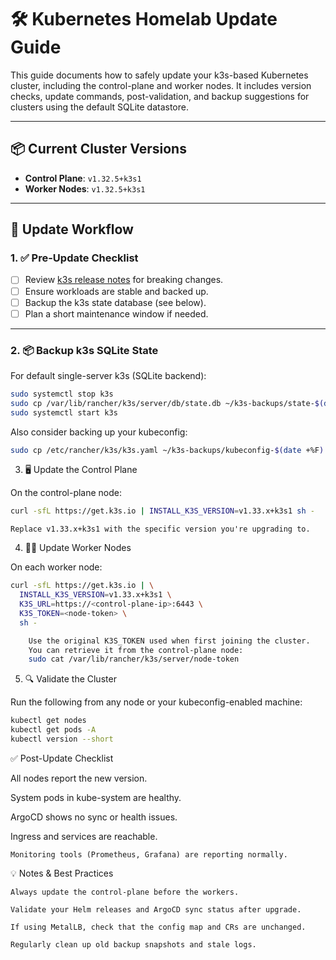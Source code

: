 # 🛠️ Kubernetes Homelab Update Guide

This guide documents how to safely update your k3s-based Kubernetes cluster, including the control-plane and worker nodes. It includes version checks, update commands, post-validation, and backup suggestions for clusters using the default SQLite datastore.

---

## 📦 Current Cluster Versions

- **Control Plane**: `v1.32.5+k3s1`
- **Worker Nodes**: `v1.32.5+k3s1`

---

## 🔄 Update Workflow

### 1. ✅ Pre-Update Checklist

- [ ] Review [k3s release notes](https://github.com/k3s-io/k3s/releases) for breaking changes.
- [ ] Ensure workloads are stable and backed up.
- [ ] Backup the k3s state database (see below).
- [ ] Plan a short maintenance window if needed.

---

### 2. 📦 Backup k3s SQLite State

For default single-server k3s (SQLite backend):

```bash
sudo systemctl stop k3s
sudo cp /var/lib/rancher/k3s/server/db/state.db ~/k3s-backups/state-$(date +%F).db
sudo systemctl start k3s
```

Also consider backing up your kubeconfig:
```bash
sudo cp /etc/rancher/k3s/k3s.yaml ~/k3s-backups/kubeconfig-$(date +%F).yaml
```
3. 🖥 Update the Control Plane

On the control-plane node:
```bash
curl -sfL https://get.k3s.io | INSTALL_K3S_VERSION=v1.33.x+k3s1 sh -
```
    Replace v1.33.x+k3s1 with the specific version you're upgrading to.

4. 🧑‍💻 Update Worker Nodes

On each worker node:
```bash
curl -sfL https://get.k3s.io | \
  INSTALL_K3S_VERSION=v1.33.x+k3s1 \
  K3S_URL=https://<control-plane-ip>:6443 \
  K3S_TOKEN=<node-token> \
  sh -

    Use the original K3S_TOKEN used when first joining the cluster.
    You can retrieve it from the control-plane node:
    sudo cat /var/lib/rancher/k3s/server/node-token
```
5. 🔍 Validate the Cluster

Run the following from any node or your kubeconfig-enabled machine:
```bash
kubectl get nodes
kubectl get pods -A
kubectl version --short
```
✅ Post-Update Checklist

All nodes report the new version.

System pods in kube-system are healthy.

ArgoCD shows no sync or health issues.

Ingress and services are reachable.

    Monitoring tools (Prometheus, Grafana) are reporting normally.

💡 Notes & Best Practices

    Always update the control-plane before the workers.

    Validate your Helm releases and ArgoCD sync status after upgrade.

    If using MetalLB, check that the config map and CRs are unchanged.

    Regularly clean up old backup snapshots and stale logs.